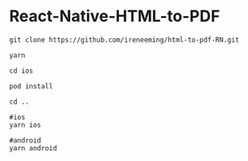 # React-Native-HTML-to-PDF


``` 
git clone https://github.com/ireneeming/html-to-pdf-RN.git 

yarn

cd ios

pod install

cd ..

#ios
yarn ios

#android
yarn android
```
